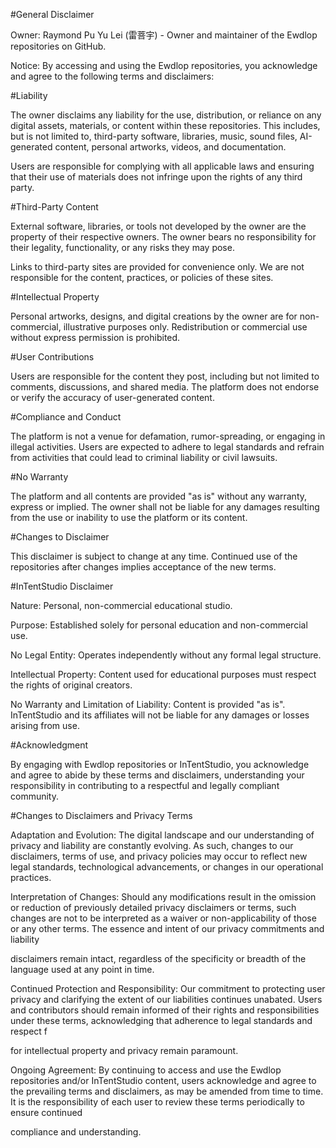 #General Disclaimer

Owner: Raymond Pu Yu Lei (雷菩宇) - Owner and maintainer of the Ewdlop repositories on GitHub.

Notice: By accessing and using the Ewdlop repositories, you acknowledge and agree to the following terms and disclaimers:

#Liability

The owner disclaims any liability for the use, distribution, or reliance on any digital assets, materials, or content within these repositories. This includes, but is not limited to, third-party software, libraries, music, sound files, AI-generated content, personal artworks, videos, and documentation.

Users are responsible for complying with all applicable laws and ensuring that their use of materials does not infringe upon the rights of any third party.

#Third-Party Content

External software, libraries, or tools not developed by the owner are the property of their respective owners. The owner bears no responsibility for their legality, functionality, or any risks they may pose.

Links to third-party sites are provided for convenience only. We are not responsible for the content, practices, or policies of these sites.

#Intellectual Property

Personal artworks, designs, and digital creations by the owner are for non-commercial, illustrative purposes only. Redistribution or commercial use without express permission is prohibited.

#User Contributions

Users are responsible for the content they post, including but not limited to comments, discussions, and shared media. The platform does not endorse or verify the accuracy of user-generated content.

#Compliance and Conduct

The platform is not a venue for defamation, rumor-spreading, or engaging in illegal activities. Users are expected to adhere to legal standards and refrain from activities that could lead to criminal liability or civil lawsuits.

#No Warranty

The platform and all contents are provided "as is" without any warranty, express or implied. The owner shall not be liable for any damages resulting from the use or inability to use the platform or its content.

#Changes to Disclaimer

This disclaimer is subject to change at any time. Continued use of the repositories after changes implies acceptance of the new terms.

#InTentStudio Disclaimer

Nature: Personal, non-commercial educational studio.

Purpose: Established solely for personal education and non-commercial use.

No Legal Entity: Operates independently without any formal legal structure.

Intellectual Property: Content used for educational purposes must respect the rights of original creators.

No Warranty and Limitation of Liability: Content is provided "as is". InTentStudio and its affiliates will not be liable for any damages or losses arising from use.

#Acknowledgment

By engaging with Ewdlop repositories or InTentStudio, you acknowledge and agree to abide by these terms and disclaimers, understanding your responsibility in contributing to a respectful and legally compliant community.

#Changes to Disclaimers and Privacy Terms

Adaptation and Evolution: The digital landscape and our understanding of privacy and liability are constantly evolving. As such, changes to our disclaimers, terms of use, and privacy policies may occur to reflect new legal standards, technological advancements, or changes in our operational practices.

Interpretation of Changes: Should any modifications result in the omission or reduction of previously detailed privacy disclaimers or terms, such changes are not to be interpreted as a waiver or non-applicability of those or any other terms. The essence and intent of our privacy commitments and liability 

disclaimers remain intact, regardless of the specificity or breadth of the language used at any point in time.

Continued Protection and Responsibility: Our commitment to protecting user privacy and clarifying the extent of our liabilities continues unabated. Users and contributors should remain informed of their rights and responsibilities under these terms, acknowledging that adherence to legal standards and respect f

for intellectual property and privacy remain paramount.

Ongoing Agreement: By continuing to access and use the Ewdlop repositories and/or InTentStudio content, users acknowledge and agree to the prevailing terms and disclaimers, as may be amended from time to time. It is the responsibility of each user to review these terms periodically to ensure continued 

compliance and understanding.


